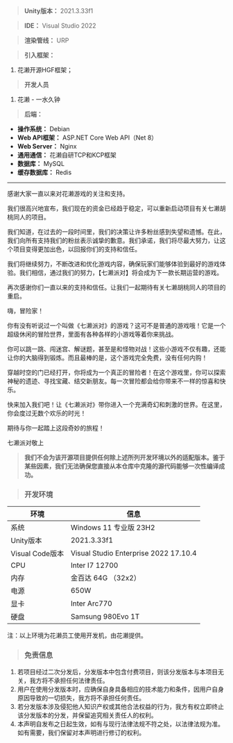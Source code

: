 > **Unity版本：** 2021.3.33f1

> **IDE：** Visual Studio 2022

> **渲染管线：** URP

> **引入框架：**

1. 花濑开源HGF框架；

> **开发人员**

1. 花濑 - 一水久钟

> **后端：**
- **操作系统：**  Debian
- **Web API框架：** ASP.NET Core Web API（Net 8）
- **Web Server：** Nginx
- **通用通信：** 花濑自研TCP和KCP框架
- **数据库：** MySQL
- **缓存数据库：** Redis

------------
感谢大家一直以来对花濑游戏的关注和支持。

我们很高兴地宣布，我们现在的资金已经趋于稳定，可以重新启动项目有关七濑胡桃同人的项目。

我们知道，在过去的一段时间里，我们的决策让许多粉丝感到失望和遗憾。在此，我们向所有支持我们的粉丝表示诚挚的歉意。我们承诺，我们将尽最大努力，让这个项目变得更加出色，以回报你们的支持和信任。

我们将继续努力，不断改进和优化游戏内容，确保玩家们能够体验到最好的游戏体验。我们相信，通过我们的努力，【七濑派对】将会成为下一款长期运营的游戏。

再次感谢你们一直以来的支持和信任。让我们一起期待有关七濑胡桃同人的项目的重启。


嗨，冒险家！

你有没有听说过一个叫做《七濑派对》的游戏？这可不是普通的游戏哦！它是一个超级休闲的冒险世界，里面有各种各样的小游戏等着你来挑战。

你可以跳一跳、闯迷宫、解谜题，甚至是和怪物对战！这些小游戏不仅有趣，还能让你的大脑得到锻炼。而且最棒的是，这个游戏完全免费，没有任何内购！

穿越时空的门已经打开，你将成为一个真正的冒险者！在这个游戏里，你可以探索神秘的遗迹、寻找宝藏、结交新朋友。每一次冒险都会给你带来不一样的惊喜和快乐。

快来加入我们吧！让《七濑派对》带你进入一个充满奇幻和刺激的世界。在这里，你会度过无数个欢乐的时光！

期待与你一起踏上这段奇妙的旅程！

七濑派对敬上

> **我们不会为该开源项目提供任何除上述所列开发环境以外的适配版本。鉴于某些因素，我们无法确保您直接从本仓库中克隆的源代码能够一次性编译成功。**

> ### 开发环境
| 环境 | 信息 |
| ------- | ------- |
|系统 | Windows 11 专业版 23H2 |
|Unity版本 | 2021.3.33f1 |
|Visual Code版本 | Visual Studio Enterprise 2022 17.10.4 |
|CPU | Inter I7 12700 |
|内存 | 金百达 64G （32x2）|
|电源 | 650W |
|显卡 | Inter Arc770 |
|硬盘 | Samsung 980Evo 1T |

注：以上环境为花濑员工使用开发机，由花濑提供。

> ### 免责信息
1. 若项目经过二次分发后，分发版本中包含付费项目，则该分发版本与本项目无关，我方将不承担任何法律责任。
2. 用户在使用分发版本时，应确保自身具备相应的技术能力和条件，因用户自身原因导致的一切损失，我方将不承担任何责任。
3. 若分发版本涉及侵犯他人知识产权或其他合法权益的行为，我方有权立即终止该分发版本的分发，并保留追究相关责任人的权利。
4. 本声明自发布之日起生效，如有与现行法律法规不符之处，以法律法规为准。如有需要，我们保留对本声明进行修订的权利。
